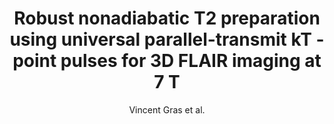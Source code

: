 ---
cat: metric
subcat: metric
bestof: false
author: Vincent Gras et al.
title: Robust nonadiabatic T2 preparation using universal parallel-transmit kT -point pulses for 3D FLAIR imaging at 7 T
journal: Magnetic Resonance in Medicine
year: 2019
type: article
doi: 10.1002/mrm.27645
---